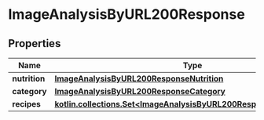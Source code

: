 
# ImageAnalysisByURL200Response

## Properties
| Name | Type | Description | Notes |
| ------------ | ------------- | ------------- | ------------- |
| **nutrition** | [**ImageAnalysisByURL200ResponseNutrition**](ImageAnalysisByURL200ResponseNutrition.md) |  |  |
| **category** | [**ImageAnalysisByURL200ResponseCategory**](ImageAnalysisByURL200ResponseCategory.md) |  |  |
| **recipes** | [**kotlin.collections.Set&lt;ImageAnalysisByURL200ResponseRecipesInner&gt;**](ImageAnalysisByURL200ResponseRecipesInner.md) |  |  |



